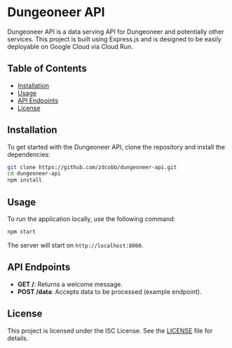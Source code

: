 # Dungeoneer API

Dungeoneer API is a data serving API for Dungeoneer and potentially other services. This project is built using Express.js and is designed to be easily deployable on Google Cloud via Cloud Run.

## Table of Contents

- [Installation](#installation)
- [Usage](#usage)
- [API Endpoints](#api-endpoints)
- [License](#license)

## Installation

To get started with the Dungeoneer API, clone the repository and install the dependencies:

```bash
git clone https://github.com/zdcobb/dungeoneer-api.git
cd dungeoneer-api
npm install
```

## Usage

To run the application locally, use the following command:

```bash
npm start
```

The server will start on `http://localhost:8000`.

## API Endpoints

- **GET /**: Returns a welcome message.
- **POST /data**: Accepts data to be processed (example endpoint).

## License

This project is licensed under the ISC License. See the [LICENSE](LICENSE) file for details.
